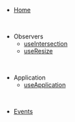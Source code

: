 * [Home](/)

<br />

* Observers
  * [useIntersection](use-intersection.md)
  * [useResize](use-resize.md)

<br />

* Application
  * [useApplication](application-controller.md)

<br />

* [Events](events.md)
